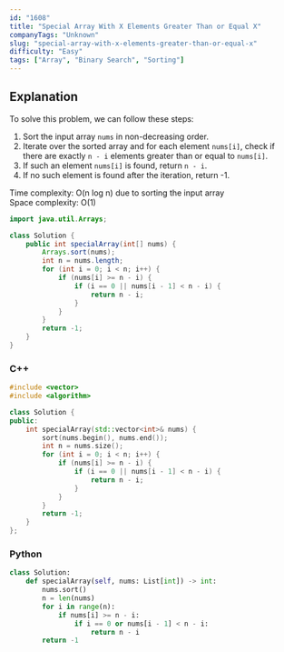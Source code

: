 ```yaml
---
id: "1608"
title: "Special Array With X Elements Greater Than or Equal X"
companyTags: "Unknown"
slug: "special-array-with-x-elements-greater-than-or-equal-x"
difficulty: "Easy"
tags: ["Array", "Binary Search", "Sorting"]
---
```


## Explanation
To solve this problem, we can follow these steps:
1. Sort the input array `nums` in non-decreasing order.
2. Iterate over the sorted array and for each element `nums[i]`, check if there are exactly `n - i` elements greater than or equal to `nums[i]`.
3. If such an element `nums[i]` is found, return `n - i`.
4. If no such element is found after the iteration, return -1.

Time complexity: O(n log n) due to sorting the input array  
Space complexity: O(1)  
```java
import java.util.Arrays;

class Solution {
    public int specialArray(int[] nums) {
        Arrays.sort(nums);
        int n = nums.length;
        for (int i = 0; i < n; i++) {
            if (nums[i] >= n - i) {
                if (i == 0 || nums[i - 1] < n - i) {
                    return n - i;
                }
            }
        }
        return -1;
    }
}
```

### C++
```cpp
#include <vector>
#include <algorithm>

class Solution {
public:
    int specialArray(std::vector<int>& nums) {
        sort(nums.begin(), nums.end());
        int n = nums.size();
        for (int i = 0; i < n; i++) {
            if (nums[i] >= n - i) {
                if (i == 0 || nums[i - 1] < n - i) {
                    return n - i;
                }
            }
        }
        return -1;
    }
};
```

### Python
```python
class Solution:
    def specialArray(self, nums: List[int]) -> int:
        nums.sort()
        n = len(nums)
        for i in range(n):
            if nums[i] >= n - i:
                if i == 0 or nums[i - 1] < n - i:
                    return n - i
        return -1
```